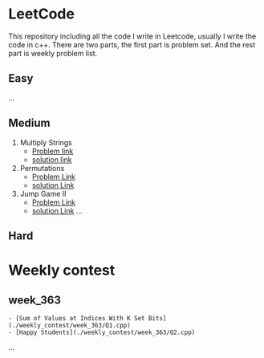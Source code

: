 # LeetCode 

This repository including all the code I write in Leetcode, usually I write the code in c++. There are two parts, the first part is problem set. And the rest part is weekly problem list.

##  Easy

...

##  Medium
1. Multiply Strings
    - [Problem link](https://leetcode.com/problems/multiply-strings/description/)
    - [solution link](./leetcode/Multiply_Strings.cpp)
46. Permutations
    - [Problem Link](https://leetcode.com/problems/permutations/)
    - [solution Link](./leetcode_problem_list/Permutations.cpp)
45. Jump Game II
    - [Problem Link](https://leetcode.com/problems/jump-game-ii/description/)
    - [solution Link](./leetcode_problem_list/Jump_Game_II_S1.cpp)
...

## Hard

# Weekly contest
## week_363

    - [Sum of Values at Indices With K Set Bits](./weekly_contest/week_363/Q1.cpp)
    - [Happy Students](./weekly_contest/week_363/Q2.cpp)
    
...
